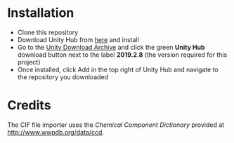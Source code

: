 # Installation

*  Clone this repository
*  Download Unity Hub from [here](https://unity3d.com/get-unity/download?_ga=2.98409239.94712999.1572256099-1636208416.1568217433) and install
*  Go to the [Unity Download Archive](https://unity3d.com/get-unity/download/archive) and click the green **Unity Hub** download button next to the label **2019.2.8** (the version required for this project)
*  Once installed, click Add in the top right of Unity Hub and navigate to the repository you downloaded

# Credits

The CIF file importer uses the *Chemical Component Dictionary* provided at http://www.wwpdb.org/data/ccd.
